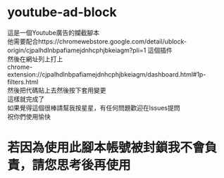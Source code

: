 # youtube-ad-block
這是一個Youtube廣告的攔截腳本<br>
他需要配合https://chromewebstore.google.com/detail/ublock-origin/cjpalhdlnbpafiamejdnhcphjbkeiagm?pli=1 這個插件<br>
然後在網址列上打上<br>chrome-extension://cjpalhdlnbpafiamejdnhcphjbkeiagm/dashboard.html#1p-filters.html<br>然後把代碼貼上去然後按下套用變更<br>
這樣就完成了<br>
如果覺得這個很棒請幫我按星星，有任何問題歡迎在lssues提問<br>
祝你們使用愉快<br>
# 若因為使用此腳本帳號被封鎖我不會負責，請您思考後再使用
